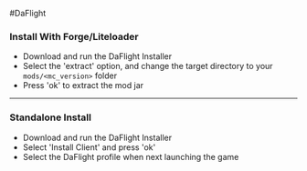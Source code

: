 #DaFlight

### Install With Forge/Liteloader
- Download and run the DaFlight Installer
- Select the 'extract' option, and change the target directory to your `mods/<mc_version>` folder
- Press 'ok' to extract the mod jar

----

### Standalone Install
- Download and run the DaFlight Installer
- Select 'Install Client' and press 'ok'
- Select the DaFlight profile when next launching the game
